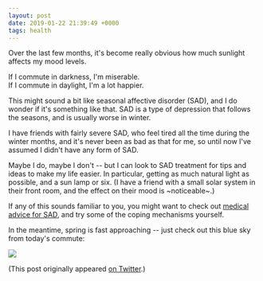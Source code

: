 ```yaml
---
layout: post
date: 2019-01-22 21:39:49 +0000
tags: health
---
```


Over the last few months, it's become really obvious how much sunlight affects my mood levels.

If I commute in darkness, I'm miserable. <br/>
If I commute in daylight, I'm a lot happier.

This might sound a bit like seasonal affective disorder (SAD), and I do wonder if it's something like that.
SAD is a type of depression that follows the seasons, and is usually worse in winter.

I have friends with fairly severe SAD, who feel tired all the time during the winter months, and it's never been as bad as that for me, so until now I've assumed I didn't have any form of SAD.

Maybe I do, maybe I don't -- but I can look to SAD treatment for tips and ideas to make my life easier.
In particular, getting as much natural light as possible, and a sun lamp or six.
(I have a friend with a small solar system in their front room, and the effect on their mood is ~noticeable~.)

If any of this sounds familiar to you, you might want to check out [medical advice for SAD](https://www.nhs.uk/conditions/seasonal-affective-disorder-sad/), and try some of the coping mechanisms yourself.

In the meantime, spring is fast approaching -- just check out this blue sky from today's commute:

![](/images/2019/blue_skies.jpg)

(This post originally appeared [on Twitter](https://twitter.com/alexwlchan/status/1087646053875240960).)